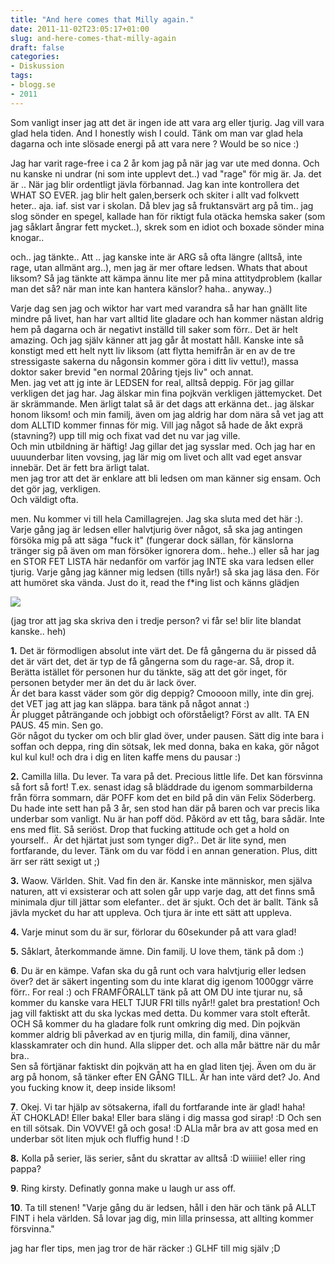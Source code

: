 ```yaml
---
title: "And here comes that Milly again."
date: 2011-11-02T23:05:17+01:00
slug: and-here-comes-that-milly-again
draft: false
categories:
- Diskussion
tags:
- blogg.se
- 2011
---
```

Som vanligt inser jag att det är ingen ide att vara arg eller tjurig. Jag vill vara glad hela tiden. And I honestly wish I could. Tänk om man var glad hela dagarna och inte slösade energi på att vara nere ? Would be so nice :)  
  
Jag har varit rage-free i ca 2 år kom jag på när jag var ute med donna. Och nu kanske ni undrar (ni som inte upplevt det..) vad "rage" för mig är. Ja. det är .. När jag blir ordentligt jävla förbannad. Jag kan inte kontrollera det WHAT SO EVER. jag blir helt galen,berserk och skiter i allt vad folkvett heter.. aja. iaf. sist var i skolan. Då blev jag så fruktansvärt arg på tim.. jag slog sönder en spegel, kallade han för riktigt fula otäcka hemska saker (som jag såklart ångrar fett mycket..), skrek som en idiot och boxade sönder mina knogar..  
  
och.. jag tänkte.. Att .. jag kanske inte är ARG så ofta längre (alltså, inte rage, utan allmänt arg..), men jag är mer oftare ledsen. Whats that about liksom? Så jag tänkte att kämpa ännu lite mer på mina attitydproblem (kallar man det så? när man inte kan hantera känslor? haha.. anyway..)  
  
  
Varje dag sen jag och wiktor har vart med varandra så har han gnällt lite mindre på livet, han har vart alltid lite gladare och han kommer nästan aldrig hem på dagarna och är negativt inställd till saker som förr.. Det är helt amazing. Och jag själv känner att jag går åt mostatt håll. Kanske inte så konstigt med ett helt nytt liv liksom (att flytta hemifrån är en av de tre stressigaste sakerna du någonsin kommer göra i ditt liv vettu!), massa doktor saker brevid "en normal 20åring tjejs liv" och annat.  
Men. jag vet att jg inte är LEDSEN for real, alltså deppig. För jag gillar verkligen det jag har. Jag älskar min fina pojkvän verkligen jättemycket. Det är skrämmande. Men ärligt talat så är det dags att erkänna det.. jag älskar honom liksom! och min familj, även om jag aldrig har dom nära så vet jag att dom ALLTID kommer finnas för mig. Vill jag något så hade de åkt exprä (stavning?) upp till mig och fixat vad det nu var jag ville.  
Och min utbildning är häftig! Jag gillar det jag sysslar med. Och jag har en uuuunderbar liten vovsing, jag lär mig om livet och allt vad eget ansvar innebär. Det är fett bra ärligt talat.  
men jag tror att det är enklare att bli ledsen om man känner sig ensam. Och det gör jag, verkligen.  
Och väldigt ofta.  
  
men. Nu kommer vi till hela Camillagrejen. Jag ska sluta med det här :). Varje gång jag är ledsen eller halvtjurig över något, så ska jag antingen försöka mig på att säga "fuck it" (fungerar dock sällan, för känslorna tränger sig på även om man försöker ignorera dom.. hehe..) eller så har jag en STOR FET LISTA här nedanför om varför jag INTE ska vara ledsen eller tjurig. Varje gång jag känner mig ledsen (tills nyår!) så ska jag läsa den. För att humöret ska vända. Just do it, read the f\*ing list och känns glädjen  
  
  
![](/assets/images/blogg.se/wp_001357_173276042.jpg)  
  
(jag tror att jag ska skriva den i tredje person? vi får se! blir lite blandat kanske.. heh)  
  
**1.** Det är förmodligen absolut inte värt det. De få gångerna du är pissed då det är värt det, det är typ de få gångerna som du rage-ar. Så, drop it.  Berätta istället för personen hur du tänkte, säg att det gör inget, för personen betyder mer än det du är lack över.  
Är det bara kasst väder som gör dig deppig? Cmoooon milly, inte din grej. det VET jag att jag kan släppa. bara tänk på något annat :)  
Är plugget påträngande och jobbigt och oförståeligt? Först av allt. TA EN PAUS. 45 min. Sen go.  
Gör något du tycker om och blir glad över, under pausen. Sätt dig inte bara i soffan och deppa, ring din sötsak, lek med donna, baka en kaka, gör något kul kul kul! och dra i dig en liten kaffe mens du pausar :)  
  
**2.** Camilla lilla. Du lever. Ta vara på det. Precious little life. Det kan försvinna så fort så fort! T.ex. senast idag så bläddrade du igenom sommarbilderna från förra sommarn, där POFF kom det en bild på din vän Felix Söderberg. Du hade inte sett han på 3 år, sen stod han där på baren och var precis lika underbar som vanligt. Nu är han poff död. Påkörd av ett tåg, bara sådär. Inte ens med flit. Så seriöst. Drop that fucking attitude och get a hold on yourself..  Är det hjärtat just som tynger dig?.. Det är lite synd, men fortfarande, du lever. Tänk om du var född i en annan generation. Plus, ditt ärr ser rätt sexigt ut ;)  
  
**3.** Waow. Världen. Shit. Vad fin den är. Kanske inte människor, men själva naturen, att vi exsisterar och att solen går upp varje dag, att det finns små minimala djur till jättar som elefanter.. det är sjukt. Och det är ballt. Tänk så jävla mycket du har att uppleva. Och tjura är inte ett sätt att uppleva.  
  
**4.** Varje minut som du är sur, förlorar du 60sekunder på att vara glad!  
  
**5.** Såklart, återkommande ämne. Din familj. U love them, tänk på dom :)  
  
**6**. Du är en kämpe. Vafan ska du gå runt och vara halvtjurig eller ledsen över? det är säkert ingenting som du inte klarat dig igenom 1000ggr värre förr.. For real :) och FRAMFÖRALLT tänk på att OM DU inte tjurar nu, så kommer du kanske vara HELT TJUR FRI tills nyår!! galet bra prestation! Och jag vill faktiskt att du ska lyckas med detta. Du kommer vara stolt efteråt.  
OCH Så kommer du ha gladare folk runt omkring dig med. Din pojkvän kommer aldrig bli påverkad av en tjurig milla, din familj, dina vänner, klasskamrater och din hund. Alla slipper det. och alla mår bättre när du mår bra..  
Sen så förtjänar faktiskt din pojkvän att ha en glad liten tjej. Även om du är arg på honom, så tänker efter EN GÅNG TILL. Är han inte värd det? Jo. And you fucking know it, deep inside liksom!  
  
**7**. Okej. Vi tar hjälp av sötsakerna, ifall du fortfarande inte är glad! haha!  
ÄT CHOKLAD! Eller baka! Eller bara släng i dig massa god sirap! :D Och sen en till sötsak. Din VOVVE! gå och gosa! :D ALla mår bra av att gosa med en underbar söt liten mjuk och fluffig hund ! :D  
  
**8.** Kolla på serier, läs serier, sånt du skrattar av alltså :D wiiiiie! eller ring pappa?  
  
**9**. Ring kirsty. Definatly gonna make u laugh ur ass off.  
  
**10**. Ta till stenen! "Varje gång du är ledsen, håll i den här och tänk på ALLT FINT i hela världen. Så lovar jag dig, min lilla prinsessa, att allting kommer försvinna."  
  
  
jag har fler tips, men jag tror de här räcker :) GLHF till mig själv ;D